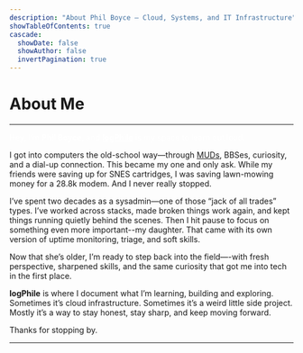 ```yaml
---
description: "About Phil Boyce – Cloud, Systems, and IT Infrastructure"
showTableOfContents: true
cascade:
  showDate: false
  showAuthor: false
  invertPagination: true
---
```

<h1 class="text-4xl font-extrabold text-neutral-900 dark:text-neutral mb-3 !mb-3">About Me</h1>
  <hr class="mt-3 border-t border-secondary-500 w-full mb-8 thicc">



<span style="color: white;">
  Hey, I’m <strong>Phil Boyce</strong>, and <a href="https://www.logphile.com" style="color:white; font-weight: bold;">logPhile</a> is my space to learn out loud.
</span>

I got into computers the old-school way—through [MUDs](https://en.wikipedia.org/wiki/Multi-user_dungeon), BBSes, curiosity, and a dial-up connection. This became my one and only ask. While my friends were saving up for SNES cartridges, I was saving lawn-mowing money for a 28.8k modem. And I never really stopped.

I’ve spent two decades as a sysadmin—one of those “jack of all trades” types. I’ve worked across stacks, made broken things work again, and kept things running quietly behind the scenes. Then I hit pause to focus on something even more important--my daughter. That came with its own version of uptime monitoring, triage, and soft skills.

Now that she’s older, I’m ready to step back into the field—-with fresh perspective, sharpened skills, and the same curiosity that got me into tech in the first place.

**logPhile** is where I document what I’m learning, building and exploring. Sometimes it’s cloud infrastructure. Sometimes it’s a weird little side project. Mostly it’s a way to stay honest, stay sharp, and keep moving forward.

Thanks for stopping by.


<hr class="mt-2 mb-6 border-neutral-700 dark:border-neutral-600 thicc">